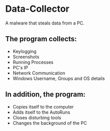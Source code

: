 # Data-Collector
A malware that steals data from a PC.
## The program collects:
- Keylogging
- Screenshots
- Running Processes
- PC's IP
- Network Communication
- Windows Username, Groups and OS details

## In addition, the program:
- Copies itself to the computer 
- Adds itself to the AutoRuns
- Closes disturbing tools
- Changes the background of the PC
